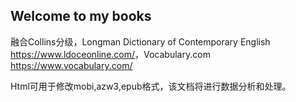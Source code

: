 ## Welcome to my books

融合Collins分级，Longman Dictionary of Contemporary English <https://www.ldoceonline.com/>，Vocabulary.com <https://www.vocabulary.com/>

Html可用于修改mobi,azw3,epub格式，该文档将进行数据分析和处理。
